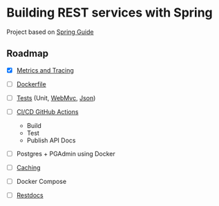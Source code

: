 # Building REST services with Spring

Project based on [Spring Guide](https://spring.io/guides/tutorials/rest/)

## Roadmap

- [x] [Metrics and Tracing](https://spring.io/guides/gs/tanzu-observability/)

- [ ] [Dockerfile](https://spring.io/guides/topicals/spring-boot-docker/)

- [ ] [Tests](https://docs.spring.io/spring-boot/docs/3.2.2/reference/html/features.html#features.testing) (Unit, [WebMvc](https://spring.io/guides/gs/testing-web/), [Json](https://spring.academy/courses/building-a-rest-api-with-spring-boot))

- [ ] [CI/CD GitHub Actions](https://docs.github.com/en/actions/automating-builds-and-tests/building-and-testing-java-with-maven)
  - Build
  - Test
  - Publish API Docs

- [ ] Postgres + PGAdmin using Docker

- [ ] [Caching](https://docs.spring.io/spring-framework/reference/integration/cache/annotations.html)

- [ ] Docker Compose

- [ ] [Restdocs](https://spring.io/guides/gs/testing-restdocs/)
